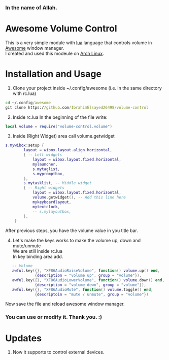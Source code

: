 ### In the name of Allah.
# Awesome Volume Control
This is a very simple module with <a href="https://www.lua.org/" target="_blank">lua</a> language that controls volume in <a href="https://awesomewm.org/" target="_blank">Awesome</a> window manager.
<br>
I created and used this modeule on <a href="https://archlinux.org/" target="_blank">Arch Linux</a>.

# Installation and Usage
1. Clone your project inside ~/.config/awesome (i.e. in the same directory with rc.lua)
```cmd
cd ~/.config/awesome
git clone https://github.com/IbrahimElsayed26498/volume-control
```
2. Inside rc.lua
In the beginning of the file write:
```lua
local volume = require("volume-control.volume")
```
3. Inside (Right Widget) area call volume.getwidget
```lua
s.mywibox:setup {
        layout = wibox.layout.align.horizontal,
        { -- Left widgets
            layout = wibox.layout.fixed.horizontal,
            mylauncher,
            s.mytaglist,
            s.mypromptbox,
        },
        s.mytasklist, -- Middle widget
        { -- Right widgets
            layout = wibox.layout.fixed.horizontal,
            volume.getwidget(), -- Add this line here
            mykeyboardlayout,
            mytextclock,
            -- s.mylayoutbox,
        },
    }
```
After previous steps, you have the volume value in you title bar.<br>

4. Let's make the keys works to make the volume up, down and mute/unmute<br>
We are still inside rc.lua<br>
In key binding area add.
```lua
   -- Volume
   awful.key({}, "XF86AudioRaiseVolume", function() volume.up() end,
             {description = "volume up", group = "volume"}),
   awful.key({}, "XF86AudioLowerVolume", function() volume.down() end,
             {description = "volume down", group = "volume"}),
   awful.key({}, "XF86AudioMute", function() volume.toggle() end,
             {descriptoin = "mute / unmute", group = "volume"})
```
Now save the file and reload awesome window manager.<br>
### You can use or modify it. Thank you. :)

# Updates
1. Now it supports to control external devices.